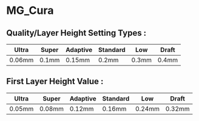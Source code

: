 # MG_Cura

## Quality/Layer Height Setting Types :

|  Ultra  | Super  | Adaptive | Standard | Low    | Draft  |
| ------- | ------ | ------- | -------- | ------ | ------ |
| 0.06mm  | 0.1mm | 0.15mm  | 0.2mm    | 0.3mm | 0.4mm |

## First Layer Height Value :

|  Ultra  | Super  | Adaptive | Standard | Low    | Draft  |
| ------- | ------ | ------- | -------- | ------ | ------ |
| 0.05mm  | 0.08mm | 0.12mm  | 0.16mm    | 0.24mm | 0.32mm |
